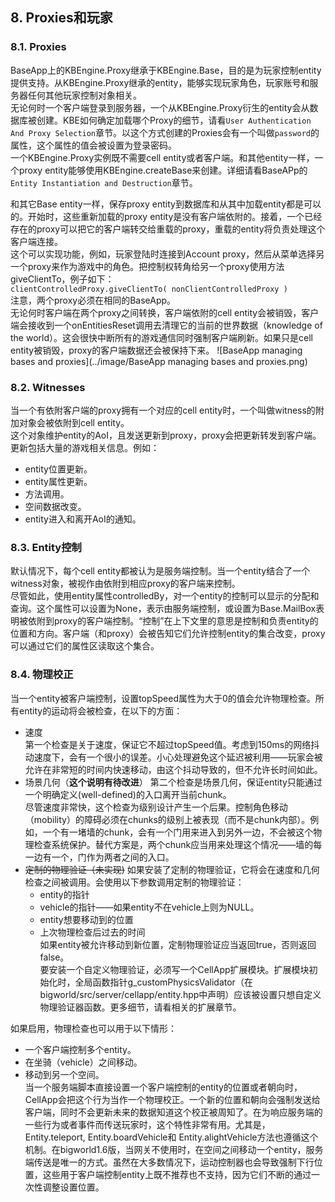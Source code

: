 ## 8. Proxies和玩家

### 8.1. Proxies
BaseApp上的KBEngine.Proxy继承于KBEngine.Base，目的是为玩家控制entity提供支持。从KBEngine.Proxy继承的entity，能够实现玩家角色，玩家账号和服务器任何其他玩家控制对象相关。  
无论何时一个客户端登录到服务器，一个从KBEngine.Proxy衍生的entity会从数据库被创建。KBE如何确定加载哪个Proxy的细节，请看`User Authentication And Proxy Selection`章节。以这个方式创建的Proxies会有一个叫做`password`的属性，这个属性的值会被设置为登录密码。  
一个KBEngine.Proxy实例既不需要cell entity或者客户端。和其他entity一样，一个proxy entity能够使用KBEngine.createBase来创建。详细请看BaseAPp的`Entity Instantiation and Destruction`章节。  

和其它Base entity一样，保存proxy entity到数据库和从其中加载entity都是可以的。开始时，这些重新加载的proxy entity是没有客户端依附的。接着，一个已经存在的proxy可以把它的客户端转交给重载的proxy，重载的entity将负责处理这个客户端连接。  
这个可以实现功能，例如，玩家登陆时连接到Account proxy，然后从菜单选择另一个proxy来作为游戏中的角色。把控制权转角给另一个proxy使用方法giveClientTo，例子如下：  
`clientControlledProxy.giveClientTo( nonClientControlledProxy )`  
注意，两个proxy必须在相同的BaseApp。   
无论何时客户端在两个proxy之间转换，客户端依附的cell entity会被销毁，客户端会接收到一个onEntitiesReset调用去清理它的当前的世界数据（knowledge of the world）。这会很快中断所有的游戏通信同时强制客户端刷新。如果只是cell entity被销毁，proxy的客户端数据还会被保持下来。
![BaseApp managing bases and proxies](../image/BaseApp managing bases and proxies.png)

### 8.2. Witnesses
当一个有依附客户端的proxy拥有一个对应的cell entity时，一个叫做witness的附加对象会被依附到cell entity。  
这个对象维护entity的AoI，且发送更新到proxy，proxy会把更新转发到客户端。  
更新包括大量的游戏相关信息。例如：  

* entity位置更新。  
* entity属性更新。
* 方法调用。
* 空间数据改变。
* entity进入和离开AoI的通知。

### 8.3. Entity控制
默认情况下，每个cell entity都被认为是服务端控制。当一个entity结合了一个witness对象，被视作由依附到相应proxy的客户端来控制。  
尽管如此，使用entity属性controlledBy，对一个entity的控制可以显示的分配和查询。这个属性可以设置为None，表示由服务端控制，或设置为Base.MailBox表明被依附到proxy的客户端控制。“控制”在上下文里的意思是控制和负责entity的位置和方向。客户端（和proxy）会被告知它们允许控制entity的集合改变，proxy可以通过它们的属性区读取这个集合。

### 8.4. 物理校正
当一个entity被客户端控制，设置topSpeed属性为大于0的值会允许物理检查。所有entity的运动将会被检查，在以下的方面：  

* 速度  
第一个检查是关于速度，保证它不超过topSpeed值。考虑到150ms的网络抖动速度下，会有一个很小的误差。小心处理避免这个延迟被利用——玩家会被允许在非常短的时间内快速移动，由这个抖动导致的，但不允许长时间如此。  
* 场景几何（**这个说明有待改进**）
第二个检查是场景几何，保证entity只能通过一个明确定义(well-defined)的入口离开当前chunk。  
尽管速度非常快，这个检查为级别设计产生一个后果。控制角色移动（mobility）的障碍必须在chunks的级别上被表现（而不是chunk内部）。例如，一个有一堵墙的chunk，会有一个门用来进入到另外一边，不会被这个物理检查系统保护。替代方案是，两个chunk应当用来处理这个情况——墙的每一边有一个，门作为两者之间的入口。  
* ~~定制的物理验证（未实现)~~
如果安装了定制的物理验证，它将会在速度和几何检查之间被调用。会使用以下参数调用定制的物理验证：  
	* entity的指针
	* vehicle的指针——如果entity不在vehicle上则为NULL。
	* entity想要移动到的位置
	* 上次物理检查后过去的时间  
如果entity被允许移动到新位置，定制物理验证应当返回true，否则返回false。  
要安装一个自定义物理验证，必须写一个CellApp扩展模块。扩展模块初始化时，全局函数指针g_customPhysicsValidator（在bigworld/src/server/cellapp/entity.hpp中声明）应该被设置只想自定义物理验证器函数。更多细节，请看相关的扩展章节。  

如果启用，物理检查也可以用于以下情形：  

* 一个客户端控制多个entity。  
* 在坐骑（vehicle）之间移动。
* 移动到另一个空间。  
当一个服务端脚本直接设置一个客户端控制的entity的位置或者朝向时，CellApp会把这个行为当作一个物理校正。一个新的位置和朝向会强制发送给客户端，同时不会更新未来的数据知道这个校正被周知了。在为响应服务端的一些行为或者事件而传送玩家时，这个特性非常有用。尤其是，Entity.teleport, Entity.boardVehicle和 Entity.alightVehicle方法也遵循这个机制。在bigworld1.6版，当网关不使用时，在空间之间移动一个entity，服务端传送是唯一的方式。虽然在大多数情况下，运动控制器也会导致强制下行位置，这些用于客户端控制entity上既不推荐也不支持，因为它们不断的通过一次性调整设置位置。

